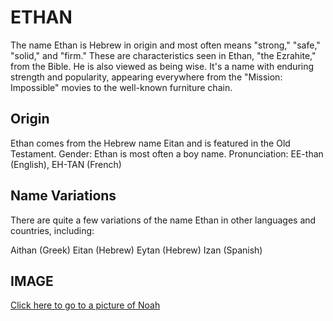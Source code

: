# ETHAN

The name Ethan is Hebrew in origin and most often means "strong," "safe," "solid," and "firm." These are characteristics seen in Ethan, "the Ezrahite," from the Bible. He is also viewed as being wise. It's a name with enduring strength and popularity, appearing everywhere from the "Mission: Impossible" movies to the well-known furniture chain.

## Origin
 Ethan comes from the Hebrew name Eitan and is featured in the Old Testament.
Gender: Ethan is most often a boy name.
Pronunciation: EE-than (English), EH-TAN (French)

## Name Variations
There are quite a few variations of the name Ethan in other languages and countries, including:

Aithan (Greek)
Eitan (Hebrew)
Eytan (Hebrew)
Izan (Spanish)

## IMAGE

[Click here to go to a picture of Noah](/imagini/ethan.jpg)